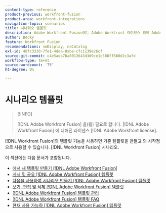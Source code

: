 ```yaml
---
content-type: reference
product-previous: workfront-fusion
product-area: workfront-integrations
navigation-topic: scenarios
title: 시나리오 템플릿
description: Adobe Workfront Fusion에는 Adobe Workfront 라이센스 외에 Adobe Workfront Fusion 라이센스가 필요합니다.
author: Becky
feature: Workfront Fusion
recommendations: noDisplay, noCatalog
exl-id: 48fc3330-7fe1-4dea-8abe-cfc1139e26cf
source-git-commit: c4e5aea70a8013643d3d9ce1c588ff560d2c3afd
workflow-type: tm+mt
source-wordcount: '75'
ht-degree: 0%

---
```


# 시나리오 템플릿

>[!INFO]
>
>[!DNL Adobe Workfront Fusion] 을(를) 필요로 합니다. [!DNL Adobe Workfront Fusion] 에 더해진 라이센스 [!DNL Adobe Workfront license].

[!DNL Workfront Fusion]의 템플릿 기능을 사용하면 기존 템플릿을 만들고 의 시작점으로 사용할 수 있습니다. [!DNL Workfront Fusion] 시나리오.

이 섹션에는 다음 문서가 포함됩니다.

* [에서 새 템플릿 만들기 [!DNL Adobe Workfront Fusion]](../../../workfront-fusion/scenarios/templates/create-new-fusion-templates.md)
* [게시 및 공유 [!DNL Adobe Workfront Fusion] 템플릿](../../../workfront-fusion/scenarios/templates/publish-and-share-fusion-templates.md)
* [다음을 사용하여 시나리오 만들기 [!DNL Adobe Workfront Fusion] 템플릿](../../../workfront-fusion/scenarios/templates/create-scenarios-with-fusion-templates.md)
* [보기, 편집 및 삭제 [!DNL Adobe Workfront Fusion] 템플릿](../../../workfront-fusion/scenarios/templates/view-edit-and-delete-fusion-templates.md)
* [[!DNL Adobe Workfront Fusion] 템플릿 관리](../../../workfront-fusion/scenarios/templates/fusion-templates-adminstration.md)
* [[!DNL Adobe Workfront Fusion] 템플릿 FAQ](../../../workfront-fusion/scenarios/templates/fusion-templates-faqs.md)
* [현재 사용 가능하 [!DNL Adobe Workfront Fusion] 템플릿](../../../workfront-fusion/scenarios/templates/currently-available-fusion-templates.md)
